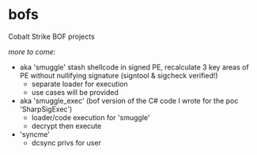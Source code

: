 # bofs
Cobalt Strike BOF projects

*more to come*:
 - aka 'smuggle' stash shellcode in signed PE, recalculate 3 key areas of PE without nullifying signature (signtool & sigcheck verified!) 
   - separate loader for execution
   - use cases will be provided
  - aka 'smuggle_exec' (bof version of the C# code I wrote for the poc 'SharpSigExec')
    - loader/code execution for 'smuggle' 
    - decrypt then execute 
  - 'syncme'
    - dcsync privs for user   
